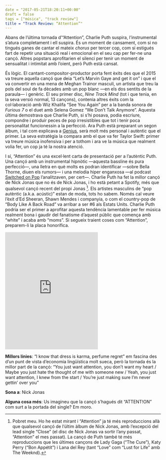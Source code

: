 ```yaml
---
date = "2017-05-21T18:20:11+00:00"
draft = false
tags = ["música", "track review"]
title = "Track Review: “Attention”"
---
```

Abans de l’última tornada d’“Attention”, Charlie Puth suspira, l’instrumental s’atura completament i ell suspira. És un moment de cansament, com si no tingués ganes de cantar el mateix *chorus* per tercer cop, com si estigués fart de repetir una situació real i emocional en el seu cap per fer-ne una cançó. Altres popstars aprofitarien el silenci per tenir un moment de sensualitat i intimitat amb l’oient, però Puth està cansat.

<!-- more -->

És lògic. El cantant-compositor-productor porta fent èxits des que el 2015 va treure aquella cançó que deia “Let’s Marvin Gaye and get it on” i que el va convertir en una mena de Meghan Trainor masculí, un artista que treu la pols del soul de fa dècades amb un pop blanc —en els dos sentits de la paraula— i genèric. El seu primer disc, *Nine Track Mind* (tot i que tenia, en la seva versió normal, 13 cançons), contenia altres èxits com la col·laboració amb Wiz Khalifa “See You Again” per a la banda sonora de *Furious 7* o el duet amb Selena Gomez “We Don’t Talk Anymore”. Aquesta última demostrava que Charlie Puth, si s’hi posava, podia escriure, compondre i produir peces de pop irresistibles que tot i tenir poca personalitat funcionessin a la perfecció. Ara Puth està preparant un segon àlbum, i tal com explicava a [Genius](https://genius.com/Charlie-puth-attention-lyrics), serà molt més personal i autèntic que el primer. La seva estratègia la compara amb el que va fer Taylor Swift: primer va treure música inofensiva i per a tothom i ara ve la música que realment volia fer, un cop ja té la nostra atenció.

I sí, “Attention” és una excel·lent carta de presentació per a l’autèntic Puth. Una cançó amb un instrumental hipnòtic —aquesta bassline és pura perfecció—, una lletra en què molts es podran identificar —sobre Bella Thorne, diuen els rumors— i una melodia hiper enganxosa —al podcast [Switched on Pop](http://www.switchedonpop.com/61-musical-architecture-in-charlie-puth-haim/) l’analitzaven, per cert—. Charlie Puth ha fet la millor cançó de Nick Jonas que no és de Nick Jonas, i ho està petant a Spotify, més que qualsevol cançó recent del propi Jonas [^1]. Els artistes masculins de “pop autèntic (a.k.a. acústic)” estan de moda, tots ho sabem. Només cal veure l’èxit d’Ed Sheeran, Shawn Mendes i companyia, o com el country-pop de “Body Like A Back Road” va arribar a ser #6 als Estats Units. Charlie Puth podria ser el primer a aprofitar aquesta tendència lamentable per fer música realment bona i gaudir del fanatisme d’aquest públic que comença amb “white” i acaba amb “moms”. Si segueix traient coses com “Attention”, preparem-li la placa honorífica.

<iframe src="https://open.spotify.com/embed/track/4iLqG9SeJSnt0cSPICSjxv" width="300" height="380" frameborder="0" allowtransparency="true"></iframe>

**Millors línies**: “I know that dress is karma, perfume regret” em fascina des d’un punt de vista d’economia lingüística molt sueca, però la tornada és la millor part de la cançó: “You just want attention, you don’t want my heart / Maybe you just hate the thought of me with someone new / Yeah, you just want attention, I knew from the start / You’re just making sure I’m never gettin’ over you”

**Sona a**: Nick Jonas

**Alguna cosa més**: Us imagineu que la cançó s’hagués dit “ATTENT!ON” com surt a la portada del single? Em moro. 

[^1]: Pobret meu. Ho he estat mirant i “Attention” ja té més reproduccions allà que qualsevol cançó de l’últim àlbum de Nick Jonas, amb l’excepció del lead single “Close” (el disc de Nick Jonas va sortir l’any passat, “Attention” el mes passat). La cançó de Puth també té més reproduccions que les últimes cançons de Lady Gaga (“The Cure”), Katy Perry (“Bon Appétit”) i Lana del Rey (tant “Love” com “Lust for Life” amb The Weeknd).